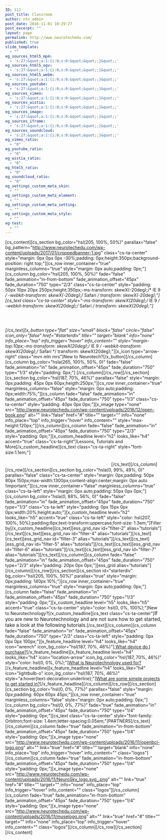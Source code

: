```yaml
---
ID: 112
post_title: Classroom
author: ntx_admin
post_date: 2016-11-01 10:29:27
post_excerpt: ""
layout: page
permalink: http://www.neurotechedu.com/
published: true
slide_template:
  - ""
eg_sources_html5_mp4:
  - 's:27:&quot;a:1:{i:0;s:0:&quot;&quot;;}&quot;;'
eg_sources_html5_ogv:
  - 's:27:&quot;a:1:{i:0;s:0:&quot;&quot;;}&quot;;'
eg_sources_html5_webm:
  - 's:27:&quot;a:1:{i:0;s:0:&quot;&quot;;}&quot;;'
eg_sources_youtube:
  - 's:27:&quot;a:1:{i:0;s:0:&quot;&quot;;}&quot;;'
eg_sources_vimeo:
  - 's:27:&quot;a:1:{i:0;s:0:&quot;&quot;;}&quot;;'
eg_sources_wistia:
  - 's:27:&quot;a:1:{i:0;s:0:&quot;&quot;;}&quot;;'
eg_sources_image:
  - 's:27:&quot;a:1:{i:0;s:0:&quot;&quot;;}&quot;;'
eg_sources_iframe:
  - 's:27:&quot;a:1:{i:0;s:0:&quot;&quot;;}&quot;;'
eg_sources_soundcloud:
  - 's:27:&quot;a:1:{i:0;s:0:&quot;&quot;;}&quot;;'
eg_vimeo_ratio:
  - "0"
eg_youtube_ratio:
  - "0"
eg_wistia_ratio:
  - "0"
eg_html5_ratio:
  - "0"
eg_soundcloud_ratio:
  - "0"
eg_settings_custom_meta_skin:
  - ""
eg_settings_custom_meta_element:
  - ""
eg_settings_custom_meta_setting:
  - ""
eg_settings_custom_meta_style:
  - ""
eg-test:
  - ""
---
```

[cs_content][cs_section bg_color="hsl(205, 100%, 50%)" parallax="false" bg_pattern="http://www.neurotechedu.com/wp-content/uploads/2017/01/croppedbanner-1.jpg" class="cs-ta-center" style="margin: 0px 0px 0px -30%;padding: 0px;height:350px;background-position: right top;"][cs_row inner_container="true" marginless_columns="true" style="margin: 0px auto;padding: 0px;"][cs_column bg_color="hsl(205, 100%, 50%)" fade="false" fade_animation="in-from-bottom" fade_animation_offset="45px" fade_duration="750" type="2/3" class="cs-ta-center" style="padding: 50px 10px 20px 250px;height:350px;-ms-transform: skewX(-20deg);/* IE 9 */    -webkit-transform: skewX(-20deg);/* Safari */    transform: skewX(-20deg);"][cs_text class="cs-ta-center" style="-ms-transform: skewX(20deg);/* IE 9 */    -webkit-transform: skewX(20deg);/* Safari */    transform: skewX(20deg);"]<h3><span style="color: #ffffff; font-family: 'Open Sans'; font-weight: 100;">Online Education Portal for
Neurotechnology</span></h3>[/cs_text][x_button type="flat" size="small" block="false" circle="false" icon_only="false" href="#starterdiv" title="" target="blank" info="none" info_place="top" info_trigger="hover" info_content="" style="margin-top:10px;-ms-transform: skewX(20deg);/* IE 9 */    -webkit-transform: skewX(20deg);/* Safari */    transform: skewX(20deg);"][x_icon type="arrow-right" class="mvn mln mrs"]New to Neurotech?[/x_button][/cs_column][cs_column bg_color="hsla(265, 100%, 50%, 0)" fade="false" fade_animation="in" fade_animation_offset="45px" fade_duration="750" type="1/3" style="padding: 0px;"]&nbsp;[/cs_column][/cs_row][/cs_section][cs_section bg_color="hsl(187, 70%, 46%)" parallax="false" style="margin: 0px;padding: 45px 0px 60px;heigth:250px;"][cs_row inner_container="true" marginless_columns="false" style="margin: 0px auto;padding: 0px;width:75%;"][cs_column fade="false" fade_animation="in" fade_animation_offset="45px" fade_duration="750" type="1/3" class="cs-ta-center" style="padding: 40px 0px 0px;"][x_image type="none" src="http://www.neurotechedu.com/wp-content/uploads/2016/12/open-book.png" alt="" link="false" href="#" title="" target="" info="none" info_place="top" info_trigger="hover" info_content="" style="max-height:120px;"][/cs_column][cs_column fade="false" fade_animation="in" fade_animation_offset="45px" fade_duration="750" type="2/3" style="padding: 0px;"][x_custom_headline level="h2" looks_like="h4" accent="true" class="cs-ta-right"]Lessons, Tutorials and More[/x_custom_headline][cs_text class="cs-ta-right" style="font-size:1.1em;"]<span style="color: #ffffff;font-family:'Open Sans'">Neurotechedu is your online platform for tutorials, projects and lessons for everything Neurotechnology. Whether you are a beginner or more advanced we have material that can help you.
</span>[/cs_text][/cs_column][/cs_row][/cs_section][cs_section bg_color="hsla(0, 99%, 49%, 0)" parallax="false" class="cs-ta-center" style="margin: 0px;padding: 50px 80px 150px;max-width:1300px;content-align:center;margin: 0px auto !important;"][cs_row inner_container="false" marginless_columns="true" class="cs-ta-left" style="margin: 0px auto;padding: 50px 0px 0px;"][cs_column bg_color="hsla(0, 88%, 56%, 0)" fade="false" fade_animation="in" fade_animation_offset="45px" fade_duration="750" type="1/3" class="cs-ta-left" style="padding: 0px 15px 0px 0px;width:20%;height:auto;"][x_custom_headline level="h2" looks_like="h5" accent="true" class="cs-ta-left" style="color: hsl(207, 100%, 50%);padding:6px;text-transform:uppercase;font-size: 1.3em;"]Filter by[/x_custom_headline][cs_text][ess_grid_nav id="filter-2"  alias="tutorials"][/cs_text][cs_text][ess_grid_nav id="filter-4"  alias="tutorials"][/cs_text][cs_text][ess_grid_nav id="filter-3"  alias="tutorials"][/cs_text][cs_text][ess_grid_nav id="filter-5"  alias="tutorials"][/cs_text][cs_text][ess_grid_nav id="filter-6"  alias="tutorials"][/cs_text][cs_text][ess_grid_nav id="filter-7"  alias="tutorials"][/cs_text][/cs_column][cs_column fade="false" fade_animation="in" fade_animation_offset="45px" fade_duration="750" type="2/3" style="padding: 20px 0px 0px;"][ess_grid alias="tutorials"][/cs_column][/cs_row][/cs_section][cs_section id="starterdiv" bg_color="hsl(205, 100%, 50%)" parallax="true" style="margin: 0px;padding: 140px 10%;"][cs_row inner_container="true" marginless_columns="true" style="margin: 0px auto;padding: 0px;"][cs_column fade="false" fade_animation="in" fade_animation_offset="45px" fade_duration="750" type="1/3" style="padding: 0px;"][x_custom_headline level="h5" looks_like="h5" accent="true" class="cs-ta-center" style="color: hsl(0, 0%, 100%);"]New to Neurotechnology?[/x_custom_headline][cs_text class="cs-ta-center"]<span style="font-family':Open Sans'; font-size:1.1em;">If you are new to Neurotechnology and are not sure how to get started, take a look at the following tutorials.</span>[/cs_text][/cs_column][cs_column fade="false" fade_animation="in" fade_animation_offset="45px" fade_duration="750" type="2/3" class="cs-ta-left" style="padding: 0px 0px 0px 100px;"][x_feature_headline level="h4" looks_like="h4" icon="wrench" icon_bg_color="hsl(187, 70%, 46%)"]<a href="https://neurotechx.github.io/neurotechedu/headsets.html" target="blank"> What device do I purchase?</a>[/x_feature_headline][x_feature_headline level="h4" looks_like="h4" icon="location-arrow" icon_bg_color="hsl(187, 70%, 46%)" style="color: hsl(0, 0%, 0%);"]<a href="https://neurotechx.github.io/neurotechedu/applications.html" blank="blank">What is Neurotechnology used for?</a>[/x_feature_headline][x_feature_headline level="h4" looks_like="h4" icon="lightbulb-o" icon_bg_color="hsl(187, 70%, 46%)" style="a:hover{text-decoration:underline};"]<a href="https://neurotechx.github.io/neurotechedu/index.html" target="blank">What are some simple projects to get started in?</a>[/x_feature_headline][/cs_column][/cs_row][/cs_section][cs_section bg_color="hsl(0, 0%, 77%)" parallax="false" style="margin: 0px;padding: 60px 60px 45px;"][cs_row inner_container="true" marginless_columns="false" style="margin: 0px auto;padding: 0px;"][cs_column bg_color="hsl(0, 0%, 77%)" fade="true" fade_animation="in" fade_animation_offset="45px" fade_duration="750" type="1/4" style="padding: 0px;"][cs_text class="cs-ta-center" style="font-family: Orbitron;font-size: 1.4em;letter-spacing:0.05em;"]PARTNERS[/cs_text][/cs_column][cs_column fade="true" fade_animation="in-from-bottom" fade_animation_offset="45px" fade_duration="750" type="1/4" style="padding: 0px;"][x_image type="none" src="http://www.neurotechedu.com/wp-content/uploads/2016/11/openbci-logo.png" alt="" link="true" href="#" title="" target="blank" info="none" info_place="top" info_trigger="hover" info_content="" class="logos"][/cs_column][cs_column fade="true" fade_animation="in-from-bottom" fade_animation_offset="45px" fade_duration="750" type="1/4" style="padding: 0px;"][x_image type="none" src="http://www.neurotechedu.com/wp-content/uploads/2016/11/NeuroSky_logo.svg_.png" alt="" link="true" href="#" title="" target="" info="none" info_place="top" info_trigger="hover" info_content="" class="logos"][/cs_column][cs_column fade="true" fade_animation="in-from-bottom" fade_animation_offset="45px" fade_duration="750" type="1/4" style="padding: 0px;"][x_image type="none" src="http://www.neurotechedu.com/wp-content/uploads/2016/11/muselogo.png" alt="" link="true" href="#" title="" target="" info="none" info_place="top" info_trigger="hover" info_content="" class="logos"][/cs_column][/cs_row][/cs_section][/cs_content]